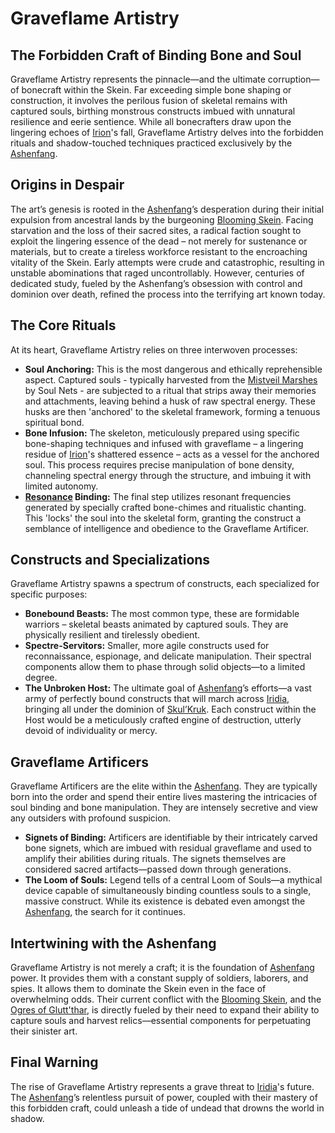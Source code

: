 # Graveflame Artistry

## The Forbidden Craft of Binding Bone and Soul

Graveflame Artistry represents the pinnacle—and the ultimate corruption—of bonecraft within the Skein. Far exceeding simple bone shaping or construction, it involves the perilous fusion of skeletal remains with captured souls, birthing monstrous constructs imbued with unnatural resilience and eerie sentience. While all bonecrafters draw upon the lingering echoes of [Irion](/being/deity/irion.md)'s fall, Graveflame Artistry delves into the forbidden rituals and shadow-touched techniques practiced exclusively by the [Ashenfang](/structure/society/clan/ashenfang.md).

## Origins in Despair

The art’s genesis is rooted in the [Ashenfang](/structure/society/clan/ashenfang.md)’s desperation during their initial expulsion from ancestral lands by the burgeoning [Blooming Skein](/geography/region/blooming-skein.md). Facing starvation and the loss of their sacred sites, a radical faction sought to exploit the lingering essence of the dead – not merely for sustenance or materials, but to create a tireless workforce resistant to the encroaching vitality of the Skein. Early attempts were crude and catastrophic, resulting in unstable abominations that raged uncontrollably. However, centuries of dedicated study, fueled by the Ashenfang’s obsession with control and dominion over death, refined the process into the terrifying art known today.

## The Core Rituals

At its heart, Graveflame Artistry relies on three interwoven processes:

*   **Soul Anchoring:** This is the most dangerous and ethically reprehensible aspect. Captured souls - typically harvested from the [Mistveil Marshes](/geography/region/mistveil-marshes.md) by Soul Nets - are subjected to a ritual that strips away their memories and attachments, leaving behind a husk of raw spectral energy. These husks are then 'anchored' to the skeletal framework, forming a tenuous spiritual bond.
*   **Bone Infusion:** The skeleton, meticulously prepared using specific bone-shaping techniques and infused with graveflame – a lingering residue of [Irion](/being/deity/irion.md)'s shattered essence – acts as a vessel for the anchored soul. This process requires precise manipulation of bone density, channeling spectral energy through the structure, and imbuing it with limited autonomy.
*   **[Resonance](/structure/mechanic/resonance.md) Binding:** The final step utilizes resonant frequencies generated by specially crafted bone-chimes and ritualistic chanting. This 'locks' the soul into the skeletal form, granting the construct a semblance of intelligence and obedience to the Graveflame Artificer.

## Constructs and Specializations

Graveflame Artistry spawns a spectrum of constructs, each specialized for specific purposes:

*   **Bonebound Beasts:** The most common type, these are formidable warriors – skeletal beasts animated by captured souls. They are physically resilient and tirelessly obedient.
*   **Spectre-Servitors:** Smaller, more agile constructs used for reconnaissance, espionage, and delicate manipulation. Their spectral components allow them to phase through solid objects—to a limited degree.
*   **The Unbroken Host:** The ultimate goal of [Ashenfang](/structure/society/clan/ashenfang.md)’s efforts—a vast army of perfectly bound constructs that will march across [Iridia](/geography/cosmology/iridia.md), bringing all under the dominion of [Skul’Kruk](/being/titan/skul-kruk.md). Each construct within the Host would be a meticulously crafted engine of destruction, utterly devoid of individuality or mercy.

## Graveflame Artificers

Graveflame Artificers are the elite within the [Ashenfang](/structure/society/clan/ashenfang.md). They are typically born into the order and spend their entire lives mastering the intricacies of soul binding and bone manipulation. They are intensely secretive and view any outsiders with profound suspicion.

*   **Signets of Binding:** Artificers are identifiable by their intricately carved bone signets, which are imbued with residual graveflame and used to amplify their abilities during rituals. The signets themselves are considered sacred artifacts—passed down through generations.
*   **The Loom of Souls:**  Legend tells of a central Loom of Souls—a mythical device capable of simultaneously binding countless souls to a single, massive construct. While its existence is debated even amongst the [Ashenfang](/structure/society/clan/ashenfang.md), the search for it continues.

## Intertwining with the Ashenfang

Graveflame Artistry is not merely a craft; it is the foundation of [Ashenfang](/structure/society/clan/ashenfang.md) power. It provides them with a constant supply of soldiers, laborers, and spies. It allows them to dominate the Skein even in the face of overwhelming odds. Their current conflict with the [Blooming Skein](/geography/region/blooming-skein.md), and the [Ogres of Glutt'thar](/structure/society/ogres-of-glutt-thar.md), is directly fueled by their need to expand their ability to capture souls and harvest relics—essential components for perpetuating their sinister art.

## Final Warning

The rise of Graveflame Artistry represents a grave threat to [Iridia](/geography/cosmology/iridia.md)'s future. The [Ashenfang](/structure/society/clan/ashenfang.md)’s relentless pursuit of power, coupled with their mastery of this forbidden craft, could unleash a tide of undead that drowns the world in shadow.
